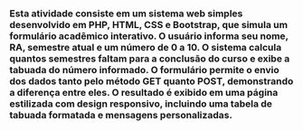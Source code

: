 ### Esta atividade consiste em um sistema web simples desenvolvido em PHP, HTML, CSS e Bootstrap, que simula um formulário acadêmico interativo. O usuário informa seu nome, RA, semestre atual e um número de 0 a 10. O sistema calcula quantos semestres faltam para a conclusão do curso e exibe a tabuada do número informado. O formulário permite o envio dos dados tanto pelo método GET quanto POST, demonstrando a diferença entre eles. O resultado é exibido em uma página estilizada com design responsivo, incluindo uma tabela de tabuada formatada e mensagens personalizadas.